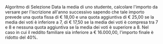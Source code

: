 Algoritmo di Selezione
Data la media di uno studente, calcolare l'importo da versare per l'iscrizione all'anno successivo 
sapendo che tale importo prevede una quota fissa di € 18,00 e una quota aggiuntiva di € 25,00 
se la media dei voti è inferiore a 7, di € 17,50 se la media dei voti è compresa tra 7 e 8 e nessuna 
quota aggiuntiva se la media dei voti è superiore a 8.
Nel caso in cui il reddito familiare sia inferiore a € 16.000,00, l'importo finale è ridotto del 40%.

